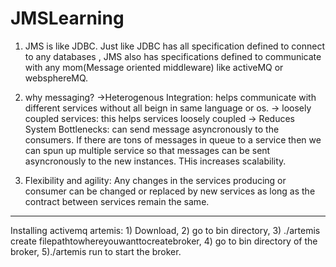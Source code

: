 # JMSLearning

1) JMS is like JDBC. Just like JDBC has all specification defined to connect to any databases , JMS also has specifications defined to communicate with any mom(Message oriented middleware) like activeMQ or websphereMQ.

2) why messaging?
    ->Heterogenous Integration: helps communicate with different services without all beign in same language or os.
    -> loosely coupled services: this helps services loosely coupled
    -> Reduces System Bottlenecks: can send message asyncronously to the consumers. If there are tons of messages in queue to a service then we can spun up multiple service so that messages can be sent asyncronously to the new instances. THis increases scalability.
    
 3) Flexibility and agility: Any changes in the services producing or consumer can be changed or replaced by new services as long as the contract between services remain the same.
 
 -------------------------------------
 Installing activemq artemis: 1) Download, 2) go to bin directory, 3) ./artemis create filepathtowhereyouwanttocreatebroker,
 4) go to bin directory of the broker, 5)./artemis run to start the broker.
